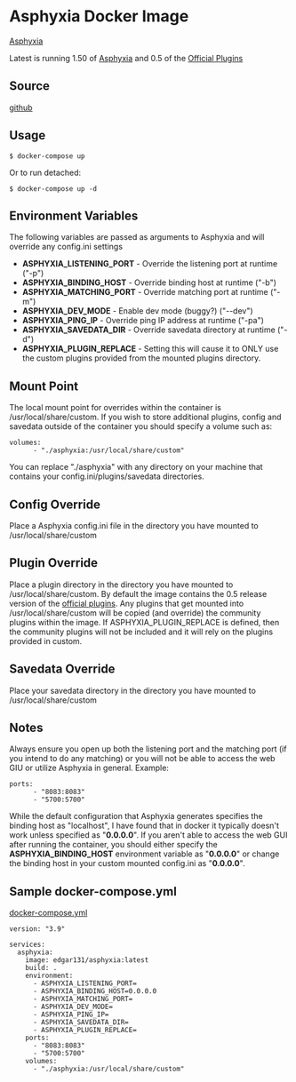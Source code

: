 # Asphyxia Docker Image #
[Asphyxia](https://asphyxia-core.github.io/)

Latest is running 1.50 of [Asphyxia](https://asphyxia-core.github.io/) and 0.5 of the [Official Plugins](https://github.com/asphyxia-core/plugins)

## Source ##
[github](https://github.com/edgar131/docker-asphyxia)

## Usage ##
```
$ docker-compose up
```
Or to run detached:
```
$ docker-compose up -d
```

## Environment Variables ##
The following variables are passed as arguments to Asphyxia and will override any config.ini settings

- **ASPHYXIA_LISTENING_PORT** - Override the listening port at runtime ("-p")
- **ASPHYXIA_BINDING_HOST** - Override binding host at runtime ("-b")
- **ASPHYXIA_MATCHING_PORT** - Override matching port at runtime ("-m")
- **ASPHYXIA_DEV_MODE** - Enable dev mode (buggy?) ("--dev")
- **ASPHYXIA_PING_IP** - Override ping IP address at runtime ("-pa")
- **ASPHYXIA_SAVEDATA_DIR** - Override savedata directory at runtime ("-d")
- **ASPHYXIA_PLUGIN_REPLACE** - Setting this will cause it to ONLY use the custom plugins provided from the mounted plugins directory.

## Mount Point ##
The local mount point for overrides within the container is /usr/local/share/custom.  If you wish to store additional plugins, config and savedata outside of the container you should specify a volume such as:
```
volumes:
      - "./asphyxia:/usr/local/share/custom"
```

You can replace "./asphyxia" with any directory on your machine that contains your config.ini/plugins/savedata directories.

## Config Override ##
Place a Asphyxia config.ini file in the directory you have mounted to /usr/local/share/custom

## Plugin Override ##
Place a plugin directory in the directory you have mounted to /usr/local/share/custom.  By default the image contains the 0.5 release version of the [official plugins](https://github.com/asphyxia-core/plugins).  Any plugins that get mounted into /usr/local/share/custom will be copied (and override) the community plugins within the image.  If ASPHYXIA_PLUGIN_REPLACE is defined, then the community plugins will not be included and it will rely on the plugins provided in custom.

## Savedata Override ##
Place your savedata directory in the directory you have mounted to /usr/local/share/custom

## Notes ##
Always ensure you open up both the listening port and the matching port (if you intend to do any matching) or you will not be able to access the web GIU or utilize Asphyxia in general.
Example:
```
ports:
      - "8083:8083"
      - "5700:5700"
```

While the default configuration that Asphyxia generates specifies the binding host as "localhost", I have found that in docker it typically doesn't work unless specified as "**0.0.0.0**".  If you aren't able to access the web GUI after running the container, you should either specify the **ASPHYXIA_BINDING_HOST** environment variable as "**0.0.0.0**" or change the binding host in your custom mounted config.ini as "**0.0.0.0**".

## Sample docker-compose.yml ##
[docker-compose.yml](https://github.com/edgar131/docker-asphyxia/blob/master/docker-compose.yml)
```
version: "3.9"

services:
  asphyxia:
    image: edgar131/asphyxia:latest
    build: .
    environment:
      - ASPHYXIA_LISTENING_PORT=
      - ASPHYXIA_BINDING_HOST=0.0.0.0
      - ASPHYXIA_MATCHING_PORT=
      - ASPHYXIA_DEV_MODE=
      - ASPHYXIA_PING_IP=
      - ASPHYXIA_SAVEDATA_DIR=
      - ASPHYXIA_PLUGIN_REPLACE=
    ports:
      - "8083:8083"
      - "5700:5700"
    volumes:
      - "./asphyxia:/usr/local/share/custom"
```
